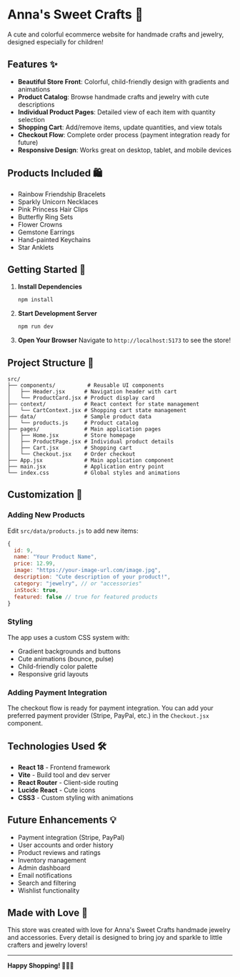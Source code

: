 # Anna's Sweet Crafts 🌟

A cute and colorful ecommerce website for handmade crafts and jewelry, designed especially for children!

## Features ✨

- **Beautiful Store Front**: Colorful, child-friendly design with gradients and animations
- **Product Catalog**: Browse handmade crafts and jewelry with cute descriptions
- **Individual Product Pages**: Detailed view of each item with quantity selection
- **Shopping Cart**: Add/remove items, update quantities, and view totals
- **Checkout Flow**: Complete order process (payment integration ready for future)
- **Responsive Design**: Works great on desktop, tablet, and mobile devices

## Products Included 🛍️

- Rainbow Friendship Bracelets
- Sparkly Unicorn Necklaces
- Pink Princess Hair Clips
- Butterfly Ring Sets
- Flower Crowns
- Gemstone Earrings
- Hand-painted Keychains
- Star Anklets

## Getting Started 🚀

1. **Install Dependencies**
   ```bash
   npm install
   ```

2. **Start Development Server**
   ```bash
   npm run dev
   ```

3. **Open Your Browser**
   Navigate to `http://localhost:5173` to see the store!

## Project Structure 📁

```
src/
├── components/          # Reusable UI components
│   ├── Header.jsx      # Navigation header with cart
│   └── ProductCard.jsx # Product display card
├── context/            # React context for state management
│   └── CartContext.jsx # Shopping cart state management
├── data/               # Sample product data
│   └── products.js     # Product catalog
├── pages/              # Main application pages
│   ├── Home.jsx        # Store homepage
│   ├── ProductPage.jsx # Individual product details
│   ├── Cart.jsx        # Shopping cart
│   └── Checkout.jsx    # Order checkout
├── App.jsx             # Main application component
├── main.jsx            # Application entry point
└── index.css           # Global styles and animations
```

## Customization 🎨

### Adding New Products
Edit `src/data/products.js` to add new items:

```javascript
{
  id: 9,
  name: "Your Product Name",
  price: 12.99,
  image: "https://your-image-url.com/image.jpg",
  description: "Cute description of your product!",
  category: "jewelry", // or "accessories"
  inStock: true,
  featured: false // true for featured products
}
```

### Styling
The app uses a custom CSS system with:
- Gradient backgrounds and buttons
- Cute animations (bounce, pulse)
- Child-friendly color palette
- Responsive grid layouts

### Adding Payment Integration
The checkout flow is ready for payment integration. You can add your preferred payment provider (Stripe, PayPal, etc.) in the `Checkout.jsx` component.

## Technologies Used 🛠️

- **React 18** - Frontend framework
- **Vite** - Build tool and dev server
- **React Router** - Client-side routing
- **Lucide React** - Cute icons
- **CSS3** - Custom styling with animations

## Future Enhancements 💡

- Payment integration (Stripe, PayPal)
- User accounts and order history
- Product reviews and ratings
- Inventory management
- Admin dashboard
- Email notifications
- Search and filtering
- Wishlist functionality

## Made with Love 💖

This store was created with love for Anna's Sweet Crafts handmade jewelry and accessories. Every detail is designed to bring joy and sparkle to little crafters and jewelry lovers!

---

**Happy Shopping! 🌈✨🦋**
